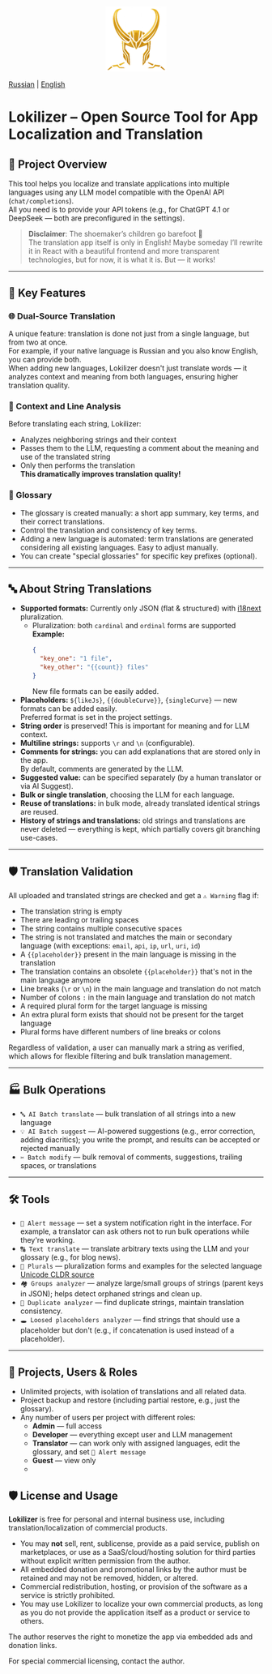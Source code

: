 <p align="center">
  <img src="web/logo_mini.png" alt="Lokilizer" width="120"/>
</p>

[Russian](readme.ru.md) | [English](readme.md)

# Lokilizer – Open Source Tool for App Localization and Translation

## 🚀 Project Overview

This tool helps you localize and translate applications into multiple languages using any LLM model compatible with the OpenAI API (`chat/completions`).  
All you need is to provide your API tokens (e.g., for ChatGPT 4.1 or DeepSeek — both are preconfigured in the settings).

> **Disclaimer**: The shoemaker’s children go barefoot 🙈  
> The translation app itself is only in English! Maybe someday I’ll rewrite it in React with a beautiful frontend and more transparent technologies, but for now, it is what it is. But — it works!

---

## 🎯 Key Features

### 🌐 Dual-Source Translation

A unique feature: translation is done not just from a single language, but from two at once.  
For example, if your native language is Russian and you also know English, you can provide both.  
When adding new languages, Lokilizer doesn't just translate words — it analyzes context and meaning from both languages, ensuring higher translation quality.

### 🧠 Context and Line Analysis

Before translating each string, Lokilizer:
- Analyzes neighboring strings and their context
- Passes them to the LLM, requesting a comment about the meaning and use of the translated string
- Only then performs the translation  
  **This dramatically improves translation quality!**

### 📜 Glossary

- The glossary is created manually: a short app summary, key terms, and their correct translations.
- Control the translation and consistency of key terms.
- Adding a new language is automated: term translations are generated considering all existing languages. Easy to adjust manually.
- You can create "special glossaries" for specific key prefixes (optional).

---

## 🔤 About String Translations

- **Supported formats:** Currently only JSON (flat & structured) with [i18next](https://www.i18next.com/) pluralization.
  - Pluralization: both `cardinal` and `ordinal` forms are supported  
    **Example:**
    ```json
    {
      "key_one": "1 file",
      "key_other": "{{count}} files"
    }
    ```
    New file formats can be easily added.
- **Placeholders:** `${likeJs}`, `{{doubleCurve}}`, `{singleCurve}` — new formats can be added easily.  
  Preferred format is set in the project settings.
- **String order** is preserved! This is important for meaning and for LLM context.
- **Multiline strings:** supports `\r` and `\n` (configurable).
- **Comments for strings:** you can add explanations that are stored only in the app.  
  By default, comments are generated by the LLM.
- **Suggested value:** can be specified separately (by a human translator or via AI Suggest).
- **Bulk or single translation**, choosing the LLM for each language.
- **Reuse of translations:** in bulk mode, already translated identical strings are reused.
- **History of strings and translations:** old strings and translations are never deleted — everything is kept, which partially covers git branching use-cases.

---

## 🛡️ Translation Validation

All uploaded and translated strings are checked and get a `⚠️ Warning` flag if:
- The translation string is empty
- There are leading or trailing spaces
- The string contains multiple consecutive spaces
- The string is not translated and matches the main or secondary language (with exceptions: `email`, `api`, `ip`, `url`, `uri`, `id`)
- A `{{placeholder}}` present in the main language is missing in the translation
- The translation contains an obsolete `{{placeholder}}` that's not in the main language anymore
- Line breaks (`\r` or `\n`) in the main language and translation do not match
- Number of colons `:` in the main language and translation do not match
- A required plural form for the target language is missing
- An extra plural form exists that should not be present for the target language
- Plural forms have different numbers of line breaks or colons

Regardless of validation, a user can manually mark a string as verified, which allows for flexible filtering and bulk translation management.

---

## 🏭 Bulk Operations

- `🔤 AI Batch translate` — bulk translation of all strings into a new language
- `💡 AI Batch suggest` — AI-powered suggestions (e.g., error correction, adding diacritics); you write the prompt, and results can be accepted or rejected manually
- `✂️ Batch modify` — bulk removal of comments, suggestions, trailing spaces, or translations

---

## 🛠️ Tools

- `📢 Alert message` — set a system notification right in the interface. For example, a translator can ask others not to run bulk operations while they're working.
- `🔠 Text translate` — translate arbitrary texts using the LLM and your glossary (e.g., for blog news).
- `🔢 Plurals` — pluralization forms and examples for the selected language  
  [Unicode CLDR source](https://www.unicode.org/cldr/charts/47/supplemental/language_plural_rules.html)
- `🏘️ Groups analyzer` — analyze large/small groups of strings (parent keys in JSON); helps detect orphaned strings and clean up.
- `👯 Duplicate analyzer` — find duplicate strings, maintain translation consistency.
- `🕳️ Loosed placeholders analyzer` — find strings that should use a placeholder but don't (e.g., if concatenation is used instead of a placeholder).

---

## 🏢 Projects, Users & Roles

- Unlimited projects, with isolation of translations and all related data.
- Project backup and restore (including partial restore, e.g., just the glossary).
- Any number of users per project with different roles:
  - **Admin** — full access
  - **Developer** — everything except user and LLM management
  - **Translator** — can work only with assigned languages, edit the glossary, and set `📢 Alert message`
  - **Guest** — view only
  - 

## 🛡️ License and Usage

**Lokilizer** is free for personal and internal business use, including translation/localization of commercial products.

- You may **not** sell, rent, sublicense, provide as a paid service, publish on marketplaces, or use as a SaaS/cloud/hosting solution for third parties without explicit written permission from the author.
- All embedded donation and promotional links by the author must be retained and may not be removed, hidden, or altered.
- Commercial redistribution, hosting, or provision of the software as a service is strictly prohibited.
- You may use Lokilizer to localize your own commercial products, as long as you do not provide the application itself as a product or service to others.

The author reserves the right to monetize the app via embedded ads and donation links.

For special commercial licensing, contact the author.